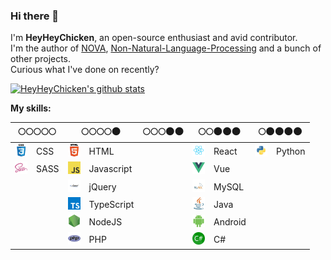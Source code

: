 ### Hi there 👋

I'm **HeyHeyChicken**, an open-source enthusiast and avid contributor.<br/>
I'm the author of <a href="https://github.com/HeyHeyChicken/NOVA">NOVA</a>, <a href="https://github.com/HeyHeyChicken/Non-Natural-Language-Processing">Non-Natural-Language-Processing</a> and a bunch of other projects.<br/>
Curious what I've done on recently?

[![HeyHeyChicken's github stats](https://github-readme-stats.vercel.app/api?username=HeyHeyChicken)](https://github.com/HeyHeyChicken)

**My skills:**

<table>
  <thead>
    <tr>
      <th colspan="2">🌕🌕🌕🌕🌕</th>
      <th colspan="2">🌕🌕🌕🌕🌑</th>
      <th colspan="2">🌕🌕🌕🌑🌑</th>
      <th colspan="2">🌕🌕🌑🌑🌑</th>
      <th colspan="2">🌕🌑🌑🌑🌑</th>
    </tr>
  </thead>
  <tbody>
    <tr>
      <td>
        <img height="20" src="https://raw.githubusercontent.com/github/explore/80688e429a7d4ef2fca1e82350fe8e3517d3494d/topics/css/css.png">
      </td>
      <td>CSS</td>
      <td>
        <img height="20" src="https://raw.githubusercontent.com/github/explore/80688e429a7d4ef2fca1e82350fe8e3517d3494d/topics/html/html.png">
      </td>
      <td>HTML</td>
      <td colspan="2"></td>
      <td>
        <img height="20" src="https://raw.githubusercontent.com/github/explore/80688e429a7d4ef2fca1e82350fe8e3517d3494d/topics/react/react.png">
      </td>
      <td>React</td>
      <td>
        <img height="20" src="https://raw.githubusercontent.com/github/explore/80688e429a7d4ef2fca1e82350fe8e3517d3494d/topics/python/python.png">
      </td>
      <td>Python</td>
    </tr>
    <tr>
      <td>
        <img height="20" src="https://raw.githubusercontent.com/github/explore/80688e429a7d4ef2fca1e82350fe8e3517d3494d/topics/sass/sass.png">
      </td>
      <td>SASS</td>
      <td>
        <img height="20" src="https://raw.githubusercontent.com/github/explore/80688e429a7d4ef2fca1e82350fe8e3517d3494d/topics/javascript/javascript.png">
      </td>
      <td>Javascript</td>
      <td colspan="2"></td>
      <td>
        <img height="20" src="https://raw.githubusercontent.com/github/explore/80688e429a7d4ef2fca1e82350fe8e3517d3494d/topics/vue/vue.png">
      </td>
      <td>Vue</td>
      <td colspan="2"></td>
    </tr>
    <tr>
      <td colspan="2"></td>
      <td>
        <img height="20" src="https://raw.githubusercontent.com/github/explore/80688e429a7d4ef2fca1e82350fe8e3517d3494d/topics/jquery/jquery.png">
      </td>
      <td>jQuery</td>
      <td colspan="2"></td>
      <td>
        <img height="20" src="https://raw.githubusercontent.com/github/explore/80688e429a7d4ef2fca1e82350fe8e3517d3494d/topics/mysql/mysql.png">
      </td>
      <td>MySQL</td>
      <td colspan="2"></td>
    </tr>
    <tr>
      <td colspan="2"></td>
      <td>
        <img height="20" src="https://raw.githubusercontent.com/github/explore/80688e429a7d4ef2fca1e82350fe8e3517d3494d/topics/typescript/typescript.png">
      </td>
      <td>TypeScript</td>
      <td colspan="2"></td>
      <td>
        <img height="20" src="https://raw.githubusercontent.com/github/explore/80688e429a7d4ef2fca1e82350fe8e3517d3494d/topics/java/java.png">
      </td>
      <td>Java</td>
      <td colspan="2"></td>
    </tr>
    <tr>
      <td colspan="2"></td>
      <td>
        <img height="20" src="https://raw.githubusercontent.com/github/explore/80688e429a7d4ef2fca1e82350fe8e3517d3494d/topics/nodejs/nodejs.png">
      </td>
      <td>NodeJS</td>
      <td colspan="2"></td>
      <td>
        <img height="20" src="https://raw.githubusercontent.com/github/explore/80688e429a7d4ef2fca1e82350fe8e3517d3494d/topics/android/android.png">
      </td>
      <td>Android</td>
      <td colspan="2"></td>
    </tr>
    <tr>
      <td colspan="2"></td>
      <td>
        <img height="20" src="https://raw.githubusercontent.com/github/explore/80688e429a7d4ef2fca1e82350fe8e3517d3494d/topics/php/php.png">
      </td>
      <td>PHP</td>
      <td colspan="2"></td>
      <td>
        <img height="20" src="https://raw.githubusercontent.com/github/explore/80688e429a7d4ef2fca1e82350fe8e3517d3494d/topics/csharp/csharp.png">
      </td>
      <td>C#</td>
      <td colspan="2"></td>
    </tr>
  </tbody>
</table>
